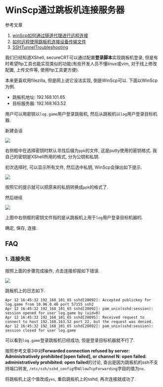 # WinScp通过跳板机连接服务器

参考文章

1. [winScp如何通过隧道代理进行远程连接](https://www.cnblogs.com/wangkongming/p/4124945.html)
2. [如何远程使用跳板机连接设备传输文件](http://www.wkgoto.com/i/216984.html)
3. [SSHTunnelTroubleshooting](http://wiki.metawerx.net/wiki/SSHTunnelTroubleshooting)

我们已经知道XShell, secureCRT可以通过配置**登录脚本**实现跳板机登录, 但是有时希望ftp工具也能实现类似的功能(有些开发人员不懂linux或vim, 对于线上修改配置, 上传文件等, 使用ftp工具更方便).

本来更喜欢用filezilla, 但是网上说它没法实现, 倒是WinScp可以. 下面以WinScp为例.

- 跳板机地址: 192.168.101.65
- 目标服务器: 192.168.163.52

用户可以用密钥以`log.game`用户登录跳板机, 然后从跳板机以`log`用户登录目标机器.

新建会话

![](https://gitee.com/generals-space/gitimg/raw/master/fd1541258db2ca7b1526c25939ea4af7.png)

右侧框中在选择密钥时默认寻找后缀为`ppk`的文件, 这是putty使用的密钥格式. 我自己的密钥是XShell所用的格式, 分为公钥和私钥. 

初次选择时, 可以显示所有文件, 然后选中私钥, WinScp会弹出如下提示.

![](https://gitee.com/generals-space/gitimg/raw/master/16132f9a1ce88e84c22f6affb18c3fb5.png)

按照它的提示就可以把原来的私钥转换成`ppk`的格式了.

然后继续

![](https://gitee.com/generals-space/gitimg/raw/master/2ceaec4491c1e9858ece6c850affc304.png)

上图中右侧框的密钥文件指的是从跳板机上用于`log`用户登录目标机器的.

确定, 保存, 连接.

## FAQ

### 1. 连接失败

按照上面的步骤完成操作, 点击连接却报如下错误.

![](https://gitee.com/generals-space/gitimg/raw/master/98b0a112c33025b42f2be1fa04a8cd00.png)

跳板机上的日志如下.

```log
Apr 12 16:45:32 192_168_101_65 sshd[20092]: Accepted publickey for log.game from 10.96.0.46 port 57155 ssh2
Apr 12 16:45:32 192_168_101_65 sshd[20092]: pam_unix(sshd:session): session opened for user log.game by (uid=0)
Apr 12 16:45:32 192_168_101_65 sshd[20095]: Received request to connect to host 192.168.163.52 port 22, but the request was denied.
Apr 12 16:45:32 192_168_101_65 sshd[20092]: pam_unix(sshd:session): session closed for user log.game
```

可以看到`log.game`登录跳板机已经成功, 但是登录目标机器就不行了.

按照参考文章3中对**Forwarded connection refused by server: Administratively prohibited [open failed], or channel N: open failed: administratively prohibited: open failed**的讨论, 查出是因为跳板机的ssh不支持端口转发, `/etc/ssh/sshd_config`中`AllowTcpForwarding`字段的值为`no`.

将跳板机上这个值改成`yes`, 重启跳板机上的sshd, 再次连接就成功了.
